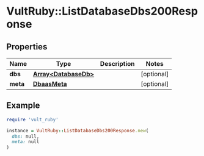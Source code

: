# VultRuby::ListDatabaseDbs200Response

## Properties

| Name | Type | Description | Notes |
| ---- | ---- | ----------- | ----- |
| **dbs** | [**Array&lt;DatabaseDb&gt;**](DatabaseDb.md) |  | [optional] |
| **meta** | [**DbaasMeta**](DbaasMeta.md) |  | [optional] |

## Example

```ruby
require 'vult_ruby'

instance = VultRuby::ListDatabaseDbs200Response.new(
  dbs: null,
  meta: null
)
```

